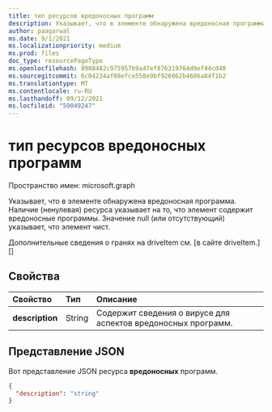 ```yaml
---
title: тип ресурсов вредоносных программ
description: Указывает, что в элементе обнаружена вредоносная программа.
author: paagarwal
ms.date: 9/1/2021
ms.localizationpriority: medium
ms.prod: files
doc_type: resourcePageType
ms.openlocfilehash: 8988482c975957b9a47ef876319764d9ef44cd40
ms.sourcegitcommit: 6c04234af08efce558e9bf926062b4686a84f1b2
ms.translationtype: MT
ms.contentlocale: ru-RU
ms.lasthandoff: 09/12/2021
ms.locfileid: "59049247"
---
```

# <a name="malware-resource-type"></a>тип ресурсов вредоносных программ

Пространство имен: microsoft.graph

Указывает, что в элементе обнаружена вредоносная программа.
Наличие (ненулевая) ресурса указывает на то, что элемент содержит вредоносные программы. Значение null (или отсутствующий) указывает, что элемент чист.

Дополнительные сведения о гранях на driveItem см. [в сайте driveItem.][]

## <a name="properties"></a>Свойства

| Свойство        | Тип   | Описание                                          |
|:----------------|:-------|:-----------------------------------------------------|
| **description** | String | Содержит сведения о вирусе для аспектов вредоносных программ. |

## <a name="json-representation"></a>Представление JSON

Вот представление JSON ресурса **вредоносных** программ.

<!-- {
  "blockType": "resource",
  "optionalProperties": [ "description" ],
  "@type": "microsoft.graph.malware"
}-->

```json
{
  "description": "string"
}
```

[driveItem]: driveitem.md

<!--
{
  "type": "#page.annotation",
  "description": "malware resource",
  "keywords": "malware,infected",
  "section": "documentation",
  "tocPath": "",
  "suppressions": []
}
-->
